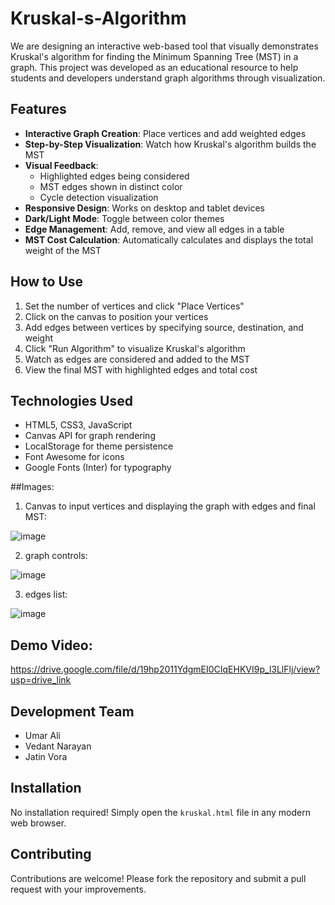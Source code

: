 # Kruskal-s-Algorithm
We are designing an interactive web-based tool that visually demonstrates Kruskal's algorithm for finding the Minimum Spanning Tree (MST) in a graph. This project was developed as an educational resource to help students and developers understand graph algorithms through visualization.

## Features

- **Interactive Graph Creation**: Place vertices and add weighted edges
- **Step-by-Step Visualization**: Watch how Kruskal's algorithm builds the MST
- **Visual Feedback**: 
  - Highlighted edges being considered
  - MST edges shown in distinct color
  - Cycle detection visualization
- **Responsive Design**: Works on desktop and tablet devices
- **Dark/Light Mode**: Toggle between color themes
- **Edge Management**: Add, remove, and view all edges in a table
- **MST Cost Calculation**: Automatically calculates and displays the total weight of the MST

## How to Use

1. Set the number of vertices and click "Place Vertices"
2. Click on the canvas to position your vertices
3. Add edges between vertices by specifying source, destination, and weight
4. Click "Run Algorithm" to visualize Kruskal's algorithm
5. Watch as edges are considered and added to the MST
6. View the final MST with highlighted edges and total cost

## Technologies Used

- HTML5, CSS3, JavaScript
- Canvas API for graph rendering
- LocalStorage for theme persistence
- Font Awesome for icons
- Google Fonts (Inter) for typography

##Images:

1. Canvas to input vertices and displaying the graph with edges and final MST:

![image](https://github.com/user-attachments/assets/9e04f8d0-e4db-40ac-8725-b233da1007d1)

2. graph controls:

![image](https://github.com/user-attachments/assets/de5a5fa1-06c0-4ac1-ac3a-e7b4437c1af4)

3. edges list:

![image](https://github.com/user-attachments/assets/0f3a9dc4-1060-40bb-8b8d-47157889bf40)


## Demo Video:

https://drive.google.com/file/d/19hp2011YdgmEI0CIqEHKVI9p_l3LlFlj/view?usp=drive_link

## Development Team

- Umar Ali
- Vedant Narayan
- Jatin Vora

## Installation

No installation required! Simply open the `kruskal.html` file in any modern web browser.

## Contributing

Contributions are welcome! Please fork the repository and submit a pull request with your improvements.
